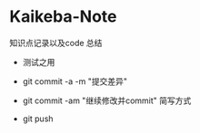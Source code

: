 # Kaikeba-Note
知识点记录以及code 总结
- 测试之用

- git commit -a -m "提交差异" 

- git commit -am "继续修改并commit"    简写方式

- git push